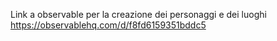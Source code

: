 Link a observable per la creazione dei personaggi e dei luoghi
https://observablehq.com/d/f8fd6159351bddc5
